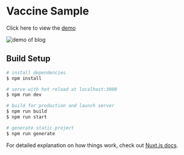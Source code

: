 # Vaccine Sample

Click here to view the [demo](https://vaccine-sample.netlify.app/)

![demo of blog](https://github.com/NandaRusfikri/vaccine-sample/vaccine.jpg)
## Build Setup

```bash
# install dependencies
$ npm install

# serve with hot reload at localhost:3000
$ npm run dev

# build for production and launch server
$ npm run build
$ npm run start

# generate static project
$ npm run generate
```

For detailed explanation on how things work, check out [Nuxt.js docs](https://nuxtjs.org).

